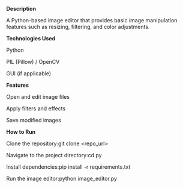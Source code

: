 **Description**

A Python-based image editor that provides basic image manipulation features such as resizing, filtering, and color adjustments.

**Technologies Used**

Python

PIL (Pillow) / OpenCV

GUI (if applicable)

**Features**

Open and edit image files

Apply filters and effects

Save modified images

**How to Run**

Clone the repository:git clone <repo_url>

Navigate to the project directory:cd py

Install dependencies:pip install -r requirements.txt

Run the image editor:python image_editor.py

